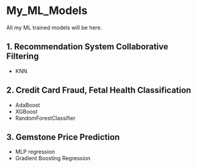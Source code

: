 # My_ML_Models
All my ML trained models will be here.


## 1. Recommendation System Collaborative Filtering 

* KNN
## 2. Credit Card Fraud, Fetal Health Classification

* AdaBoost
* XGBoost
* RandomForestClassifier
## 3. Gemstone Price Prediction

* MLP regression
* Gradient Boosting Regression

